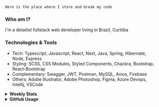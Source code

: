 ```
Here is the place where I store and break my code
```
### Who am I?
I'm a detailist fullstack web developer living in Brazil, Curitiba

### Technologies & Tools
- Tech: Typescript, Javascript, React, Next, Java, Spring, Hibernate, Node, Express
- Styling: SCSS, CSS Modules, Styled Components, Chackra, Bootstrap, React-Bootstrap
- Complementary: Swagger, JWT, Postman, MySQL, Axios, Firebase
- Others: Adobe Illustrator, Adobe Photoshop, Figma, Azure Devops, Intellij, VSCode

<details>
  <summary><b> Weekly Stats</b></summary>
<!--START_SECTION:waka-->

```txt
TypeScript       17 hrs          ██████████▒░░░░░░░░░░░░░░   41.98 %
JavaScript       13 hrs 48 mins  ████████▓░░░░░░░░░░░░░░░░   34.06 %
HTML             4 hrs 56 mins   ███░░░░░░░░░░░░░░░░░░░░░░   12.20 %
JSON             3 hrs 43 mins   ██▒░░░░░░░░░░░░░░░░░░░░░░   09.21 %
Java             36 mins         ▒░░░░░░░░░░░░░░░░░░░░░░░░   01.50 %
```

<!--END_SECTION:waka-->
</details>

<details>
  <summary><b> GitHub Usage</b></summary>
  
[![Top Langs](https://github-readme-stats.vercel.app/api/top-langs/?username=gxlpes&&langs_count=9&layout=compact)](https://github.com/anuraghazra/github-readme-stats)

</details>
